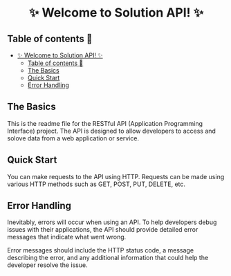 # <h1 style="text-align: center;">✨ Welcome to Solution API! ✨</h1>

## Table of contents 📖

- [✨ Welcome to Solution API! ✨](#-welcome-to-solution-api-)
  - [Table of contents 📖](#table-of-contents-)
  - [The Basics](#the-basics)
  - [Quick Start](#quick-start)
  - [Error Handling](#error-handling)

## The Basics

This is the readme file for the RESTful API (Application Programming Interface) project. The API is designed to allow developers to access and solove data from a web application or service.

## Quick Start

You can make requests to the API using HTTP. Requests can be made using various HTTP methods such as GET, POST, PUT, DELETE, etc.

## Error Handling 

Inevitably, errors will occur when using an API. To help developers debug issues with their applications, the API should provide detailed error messages that indicate what went wrong.

Error messages should include the HTTP status code, a message describing the error, and any additional information that could help the developer resolve the issue.
